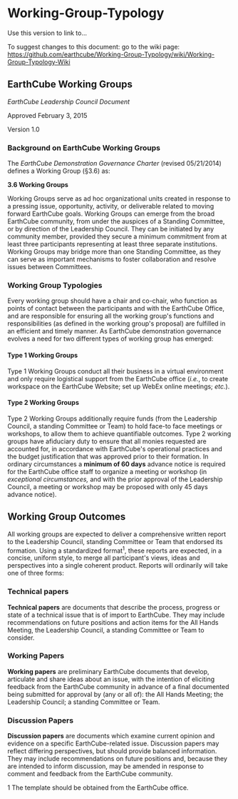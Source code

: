 # Working-Group-Typology

Use this version to link to...

To suggest changes to this document: go to the wiki page:
https://github.com/earthcube/Working-Group-Typology/wiki/Working-Group-Typology-Wiki

## EarthCube Working Groups

_EarthCube Leadership Council Document_

Approved February 3, 2015

Version 1.0


### Background on EarthCube Working Groups


The _EarthCube Demonstration Governance Charter_ (revised 05/21/2014) defines a Working Group (§3.6) as:


**3.6 Working Groups**

Working Groups serve as ad hoc organizational units created in response to a pressing issue, opportunity, activity, or deliverable related to moving forward EarthCube goals. Working Groups can emerge from the broad EarthCube community, from under the auspices of a Standing Committee, or by direction of the Leadership Council. They can be initiated by any community member, provided they secure a minimum commitment from at least three participants representing at least three separate institutions. Working Groups may bridge more than one Standing Committee, as they can serve as important mechanisms to foster collaboration and resolve issues between Committees.

### Working Group Typologies

Every working group should have a chair and co-chair, who function as points of contact between the participants and with the EarthCube Office, and are responsible for ensuring all the working group's functions and responsibilities (as defined in the working group's proposal) are fulfilled in an efficient and timely manner. As EarthCube demonstration governance evolves a need for two different types of working group has emerged:

#### Type 1 Working Groups 

Type 1 Working Groups conduct all their business in a virtual environment and only require logistical support from the EarthCube office (_i.e._, to create workspace on the EarthCube Website; set up WebEx online meetings; _etc._).

#### Type 2 Working Groups 

Type 2 Working Groups additionally require funds (from the Leadership Council, a standing Committee or Team) to hold face-to face meetings or workshops, to allow them to achieve quantifiable outcomes. Type 2 working groups have afiduciary duty to ensure that all monies requested are accounted for, in accordance with EarthCube's operational practices and the budget justification that was approved prior to their formation. In ordinary circumstances a **minimum of 60 days** advance notice is required for the EarthCube office staff to organize a meeting or workshop (in _exceptional circumstances,_ and with the prior approval of the Leadership Council, a meeting or workshop may be proposed with only 45 days advance notice).


## Working Group Outcomes


All working groups are expected to deliver a comprehensive written report to the Leadership Council, standing Committee or Team that endorsed its formation. Using a standardized format<sup>1</sup>, these reports are expected, in a concise, uniform style, to merge all participant's views, ideas and perspectives into a single coherent product. Reports will ordinarily will take one of three forms:

### Technical papers

**Technical papers** are documents that describe the process, progress or state of a technical issue that is of import to EarthCube. They may include recommendations on future positions and action items for the All Hands Meeting, the Leadership Council, a standing Committee or Team to consider.

### Working Papers
**Working papers** are preliminary EarthCube documents that develop, articulate and share ideas about an issue, with the intention of eliciting feedback from the EarthCube community in advance of a final documented being submitted for approval by (any or all of): the All Hands Meeting; the Leadership Council; a standing Committee or Team.

### Discussion Papers
**Discussion papers** are documents which examine current opinion and evidence on a specific EarthCube-related issue. Discussion papers may reflect differing perspectives, but should provide balanced information. They may include recommendations on future positions and, because they are intended to inform discussion, may be amended in response to comment and feedback from the EarthCube community.


1   The template should be obtained from the EarthCube office.
